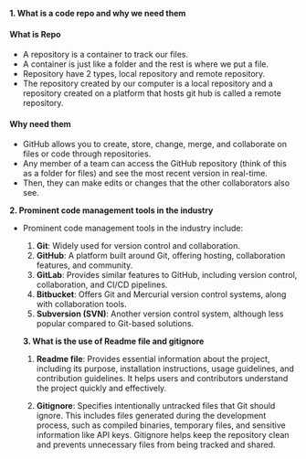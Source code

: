 **1. What is a code repo and why we need them**

#### What is Repo
+ A repository is a container to track our files.
+ A container is just like a folder and the rest is where we put a file.
+  Repository have 2 types, local repository and remote repository.
+ The repository created by our computer is a local repository and a repository created on a platform that hosts git hub is called a remote repository.

#### Why need them
+ GitHub allows you to create, store, change, merge, and collaborate on files or code through repositories.
+ Any member of a team can access the GitHub repository (think of this as a folder for files) and see the most recent version in real-time.
+  Then, they can make edits or changes that the other collaborators also see.

**2. Prominent code management tools in the industry**
+ Prominent code management tools in the industry include:

    1. **Git**: Widely used for version control and collaboration.
    2. **GitHub**: A platform built around Git, offering hosting, collaboration features, and community.
    3. **GitLab**: Provides similar features to GitHub, including version control, collaboration, and CI/CD pipelines.
    4. **Bitbucket**: Offers Git and Mercurial version control systems, along with collaboration tools.
   5. **Subversion (SVN)**: Another version control system, although less popular compared to Git-based solutions.

   **3. What is the use of Readme file and gitignore**
   1. **Readme file**: Provides essential information about the project, including its purpose, installation instructions, usage guidelines, and contribution guidelines.
 It helps users and contributors understand the project quickly and effectively.

   2.  **Gitignore**: Specifies intentionally untracked files that Git should ignore. This includes files generated during the development process, such as compiled binaries, 
temporary files, and sensitive information like API keys. Gitignore helps keep the repository clean and prevents unnecessary files from being tracked and shared.
